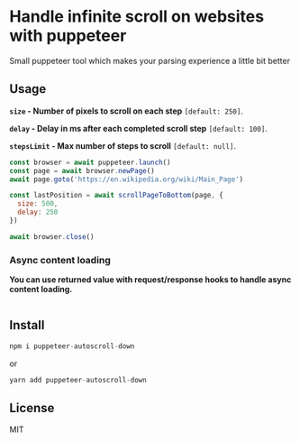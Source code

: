 # Handle infinite scroll on websites with puppeteer

Small puppeteer tool which makes your parsing experience a little bit better

## Usage

**`size` - Number of pixels to scroll on each step** `[default: 250]`.

**`delay` - Delay in ms after each completed scroll step** `[default: 100]`.

**`stepsLimit` - Max number of steps to scroll** `[default: null]`.

```js
const browser = await puppeteer.launch()
const page = await browser.newPage()
await page.goto('https://en.wikipedia.org/wiki/Main_Page')

const lastPosition = await scrollPageToBottom(page, {
  size: 500,
  delay: 250
})

await browser.close()
```

### Async content loading

**You can use returned value with request/response hooks to handle async content loading.**

```js

```

## Install

```js
npm i puppeteer-autoscroll-down
```

or

```js
yarn add puppeteer-autoscroll-down
```

## License

MIT
